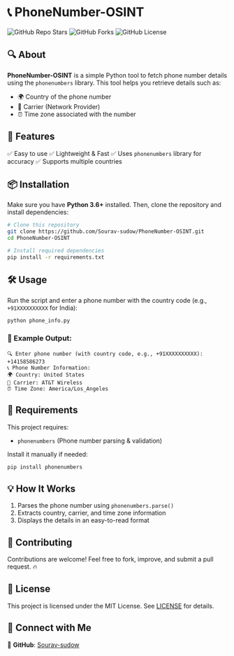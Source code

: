 # 📞 PhoneNumber-OSINT

![GitHub Repo Stars](https://img.shields.io/github/stars/Sourav-sudow/PhoneNumber-OSINT?style=social)
![GitHub Forks](https://img.shields.io/github/forks/Sourav-sudow/PhoneNumber-OSINT?style=social)
![GitHub License](https://img.shields.io/github/license/Sourav-sudow/PhoneNumber-OSINT)

## 🔍 About
**PhoneNumber-OSINT** is a simple Python tool to fetch phone number details using the `phonenumbers` library. This tool helps you retrieve details such as:
- 🌍 Country of the phone number
- 📡 Carrier (Network Provider)
- ⏰ Time zone associated with the number

## 🚀 Features
✅ Easy to use
✅ Lightweight & Fast
✅ Uses `phonenumbers` library for accuracy
✅ Supports multiple countries

## 📦 Installation
Make sure you have **Python 3.6+** installed. Then, clone the repository and install dependencies:
```bash
# Clone this repository
git clone https://github.com/Sourav-sudow/PhoneNumber-OSINT.git
cd PhoneNumber-OSINT

# Install required dependencies
pip install -r requirements.txt
```

## 🛠 Usage
Run the script and enter a phone number with the country code (e.g., `+91XXXXXXXXXX` for India):
```bash
python phone_info.py
```
### 📌 Example Output:
```
🔍 Enter phone number (with country code, e.g., +91XXXXXXXXXX): +14158586273
📞 Phone Number Information:
🌍 Country: United States
📡 Carrier: AT&T Wireless
⏰ Time Zone: America/Los_Angeles
```

## 📜 Requirements
This project requires:
- `phonenumbers` (Phone number parsing & validation)

Install it manually if needed:
```bash
pip install phonenumbers
```

## 💡 How It Works
1. Parses the phone number using `phonenumbers.parse()`
2. Extracts country, carrier, and time zone information
3. Displays the details in an easy-to-read format

## 🎯 Contributing
Contributions are welcome! Feel free to fork, improve, and submit a pull request. 🔥

## 📄 License
This project is licensed under the MIT License. See [LICENSE](LICENSE) for details.

## 🤝 Connect with Me
💼 **GitHub**: [Sourav-sudow](https://github.com/Sourav-sudow)


